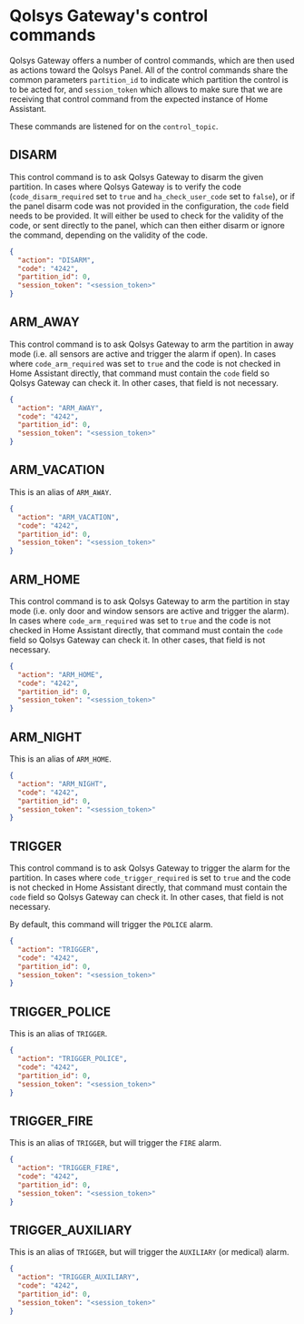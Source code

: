 # Qolsys Gateway's control commands

Qolsys Gateway offers a number of control commands, which are then used as
actions toward the Qolsys Panel. All of the control commands share the common
parameters `partition_id` to indicate which partition the control is to be
acted for, and `session_token` which allows to make sure that we are receiving
that control command from the expected instance of Home Assistant.

These commands are listened for on the `control_topic`.


## DISARM

This control command is to ask Qolsys Gateway to disarm the given partition.
In cases where Qolsys Gateway is to verify the code (`code_disarm_required`
set to `true` and `ha_check_user_code` set to `false`), or if the panel
disarm code was not provided in the configuration, the `code` field needs to
be provided. It will either be used to check for the validity of the code, or
sent directly to the panel, which can then either disarm or ignore the
command, depending on the validity of the code.

```json
{
  "action": "DISARM",
  "code": "4242",
  "partition_id": 0,
  "session_token": "<session_token>"
}
```


## ARM_AWAY

This control command is to ask Qolsys Gateway to arm the partition in away mode
(i.e. all sensors are active and trigger the alarm if open). In cases where
`code_arm_required` was set to `true` and the code is not checked in
Home Assistant directly, that command must contain the `code` field so Qolsys
Gateway can check it. In other cases, that field is not necessary.

```json
{
  "action": "ARM_AWAY",
  "code": "4242",
  "partition_id": 0,
  "session_token": "<session_token>"
}
```


## ARM_VACATION

This is an alias of `ARM_AWAY`.

```json
{
  "action": "ARM_VACATION",
  "code": "4242",
  "partition_id": 0,
  "session_token": "<session_token>"
}
```


## ARM_HOME

This control command is to ask Qolsys Gateway to arm the partition in stay mode
(i.e. only door and window sensors are active and trigger the alarm). In cases
where `code_arm_required` was set to `true` and the code is not checked in
Home Assistant directly, that command must contain the `code` field so Qolsys
Gateway can check it. In other cases, that field is not necessary.

```json
{
  "action": "ARM_HOME",
  "code": "4242",
  "partition_id": 0,
  "session_token": "<session_token>"
}
```


## ARM_NIGHT

This is an alias of `ARM_HOME`.

```json
{
  "action": "ARM_NIGHT",
  "code": "4242",
  "partition_id": 0,
  "session_token": "<session_token>"
}
```


## TRIGGER

This control command is to ask Qolsys Gateway to trigger the alarm for the
partition. In cases where `code_trigger_required` is set to `true` and the
code is not checked in Home Assistant directly, that command must contain
the `code` field so Qolsys Gateway can check it. In other cases, that field
is not necessary.

By default, this command will trigger the `POLICE` alarm.

```json
{
  "action": "TRIGGER",
  "code": "4242",
  "partition_id": 0,
  "session_token": "<session_token>"
}
```


## TRIGGER_POLICE

This is an alias of `TRIGGER`.

```json
{
  "action": "TRIGGER_POLICE",
  "code": "4242",
  "partition_id": 0,
  "session_token": "<session_token>"
}
```


## TRIGGER_FIRE

This is an alias of `TRIGGER`, but will trigger the `FIRE` alarm.

```json
{
  "action": "TRIGGER_FIRE",
  "code": "4242",
  "partition_id": 0,
  "session_token": "<session_token>"
}
```


## TRIGGER_AUXILIARY

This is an alias of `TRIGGER`, but will trigger the `AUXILIARY` (or medical) alarm.

```json
{
  "action": "TRIGGER_AUXILIARY",
  "code": "4242",
  "partition_id": 0,
  "session_token": "<session_token>"
}
```
